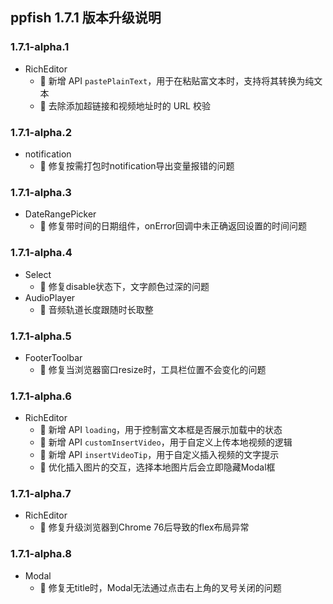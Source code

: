## ppfish 1.7.1 版本升级说明

### 1.7.1-alpha.1
- RichEditor
  - 🎊 新增 API `pastePlainText`，用于在粘贴富文本时，支持将其转换为纯文本
  - 🔨 去除添加超链接和视频地址时的 URL 校验

### 1.7.1-alpha.2
- notification
  - 🐛 修复按需打包时notification导出变量报错的问题

### 1.7.1-alpha.3
- DateRangePicker
  - 🐛 修复带时间的日期组件，onError回调中未正确返回设置的时间问题

### 1.7.1-alpha.4
- Select
  - 🐛 修复disable状态下，文字颜色过深的问题
- AudioPlayer
  - 🔨 音频轨道长度跟随时长取整

### 1.7.1-alpha.5
- FooterToolbar
  - 🐛 修复当浏览器窗口resize时，工具栏位置不会变化的问题

### 1.7.1-alpha.6
- RichEditor
  - 🎊 新增 API `loading`，用于控制富文本框是否展示加载中的状态
  - 🎊 新增 API `customInsertVideo`，用于自定义上传本地视频的逻辑
  - 🎊 新增 API `insertVideoTip`，用于自定义插入视频的文字提示
  - 🔨 优化插入图片的交互，选择本地图片后会立即隐藏Modal框

### 1.7.1-alpha.7
- RichEditor
  - 🐛 修复升级浏览器到Chrome 76后导致的flex布局异常

### 1.7.1-alpha.8
- Modal
  - 🐛 修复无title时，Modal无法通过点击右上角的叉号关闭的问题
